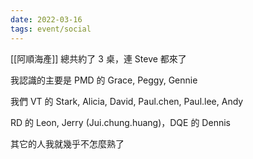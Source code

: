 ```yaml
---
date: 2022-03-16
tags: event/social 
---
```


[[阿順海產]] 總共約了 3 桌，連 Steve 都來了

我認識的主要是 PMD 的 Grace, Peggy, Gennie

我們 VT 的 Stark, Alicia, David, Paul.chen, Paul.lee, Andy

RD 的 Leon, Jerry (Jui.chung.huang)，DQE 的 Dennis

其它的人我就幾乎不怎麼熟了
